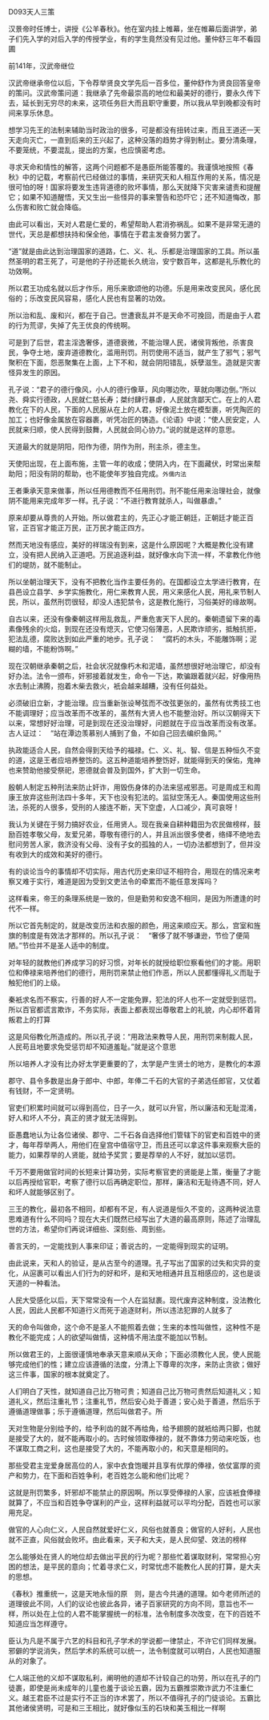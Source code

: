 D093天人三策





汉景帝时任博士，讲授《公羊春秋》。他在室内挂上帷幕，坐在帷幕后面讲学，弟子们先入学的对后入学的传授学业，有的学生竟然没有见过他。董仲舒三年不看园圃

前141年，汉武帝继位



汉武帝继承帝位以后，下令荐举贤良文学先后一百多位，董仲舒作为贤良回答皇帝的策问。汉武帝策问道：我继承了先帝最崇高的地位和最美好的德行，要永久传下去，延长到无穷尽的未来，这项任务巨大而且职守重要，所以我从早到晚都没有时间来享乐休息。

想学习先王的法制来辅助当时政治的很多，可是都没有扭转过来，而且王道还一天天走向灭亡，一直到后来的王兴起了，这种没落的趋势才得到制止。要分清条理，不要笼统，不要混乱，提出的方案，也应慎密考虑。

寻求天命和情性的解答，这两个问题都不是愚臣所能答覆的。我谨慎地按照《春秋》中的记载，考察前代已经做过的事情，来研究天和人相互作用的关系，情况是很可怕的呀！国家将要发生违背道德的败坏事情，那么天就降下灾害来谴责和提醒它；如果不知道醒悟，天又生出一些怪异的事来警告和恐吓它；还不知道悔改，那么伤害和败亡就会降临。

由此可以看出，天对人君是仁爱的，希望帮助人君消弥祸乱。如果不是非常无道的世代，天总是都想扶持和保全他，事情在于君主发奋努力罢了。

“道”就是由此达到治理国家的道路，仁、义、礼、乐都是治理国家的工具。所以虽然圣明的君王死了，可是他的子孙还能长久统治，安宁数百年，这都是礼乐教化的功效啊。

所以君王功成名就以后才作乐，用乐来歌颂他的功德。乐是用来改变民风，感化民俗的；乐改变民风容易，感化人民也有显著的功效。

所以治和乱、废和兴，都在于自己。世遭衰乱并不是天命不可挽回，而是由于人君的行为荒谬，失掉了先王优良的传统啊。

可是到了后世，君主淫逸奢侈，道德衰微，不能治理人民，诸侯背叛他，杀害良民，争夺土地，废弃道德教化，滥用刑罚。刑罚使用不适当，就产生了邪气；邪气聚积在下面，怨恶聚集在上面，上下不和，就会阴阳错乱，妖孽滋生。造就是灾害怪异发生的原因。

孔子说：“君子的德行像风，小人的德行像草，风向哪边吹，草就向哪边倒。”所以尧、舜实行德政，人民就仁慈长寿；桀纣肆行暴虐，人民就贪鄙天亡。在上的人君教化在下的人民，下面的人民服从在上的人君，好像泥土放在模型裹，听凭陶匠的加工；也好像金属放在容器裹，听凭冶匠的铸造。《论语》中说：“使人民安定，人民就来归顺，使人民得到鼓舞，人民就会同心协力。”说的就是这样的意思。

天道最大的就是阴阳，阳作为德，阴作为刑，刑主杀，德主生。

天使阳出现，在上面布施，主管一年的收成；使阴入内，在下面藏伏，时常出来帮助阳；阳没有阴的帮助，也不能使年岁独自完成。`外儒内法`

王者秉承天意来做事，所以任用德教而不任用刑罚。刑不能任用来治理社会，就像阴不能用来完成年岁一样。孔子说：“不进行教育就杀人，叫做暴虐。”

原来却要从尊贵的人开始。所以做君主的，先正心才能正朝廷，正朝廷才能正百官，正百官才能正万民，正万民才能正四方。

然而天地没有感应，美好的祥瑞没有到来，这是什么原因呢？大概是教化没有建立，没有把人民纳入正道吧。万民追逐利益，就好像水向下流一样，不拿教化作他们的堤防，就不能制止。

所以坐朝治理天下，没有不把教化当作主要任务的。在国都设立太学进行教育，在县邑设立县学、乡学实施教化，用仁来教育人民，用义来感化人民，用礼来节制人民，所以，虽然刑罚很轻，却没人违犯禁令，这是教化施行，习俗美好的缘故啊。

自古以来，还没有像秦朝这样用乱救乱，严重危害天下人民的。秦朝遗留下来的毒素像残余的火焰，到现在还没有熄灭，它使习俗薄恶，人民欺诈顽劣，抵触抗拒，犯法乱德，腐败达到如此严重的地步。孔子说：　“腐朽的木头，不能雕饰啊；泥糊的墙，不能粉饰啊。”

现在汉朝继承秦朝之后，社会状况就像朽木和泥墙，虽然想很好地治理它，却没有好办法。法令一颁布，奸邪接着就发生，命令一下达，欺骗跟着就兴起，好像用热水去制止沸腾，抱着木柴去救火，衹会越来越糟，没有任何益处。

必须破旧立新，才能治理。应当重新张设琴弦而不改弦更张的，虽然有优秀技工也不能调理好；应当改革而不改革的，虽然有大贤人也不能整治好。所以汉朝得天下以来，常想好好治理，可是到现在还没治理好，问题就在于应当改革而没有改革。古人证过：　“站在潭边羡慕别人捕到了鱼，不如自己回去编织鱼网。”

执政能适合人民，自然会得到天给予的福禄。仁、义、礼、智、信是五种恒久不变的道，这是王者应培养整饬的。这五种道能培养整饬好，就能得到天的保佑，鬼神也来赞助他接受祭祀，恩德就会普及到国外，扩大到一切生命。



殷朝人制定五种刑法来防止奸诈，用毁伤身体的办法来惩戒邪恶。可是周成王和周康王放弃这些刑法四十多年，天下也没有犯法的。监狱空荡无人。秦国使用这些刑法，杀死的人很多，受刑的人接连不断，天下空虚，人口减少，真可哀呀！

我认为关键在于努力搞好农业，任用贤人。现在我亲自耕种籍田为农民做榜样，鼓励百姓孝敬父母，友爱兄弟，尊敬有德行的人，并且派出很多使者，络绎不绝地去慰问劳苦人家，救济没有父母、没有子女的孤独的人，一切办法都想到了，但并没有收到大的成效和美好的德行。

有的谈论当今的事情却不切实际，用古代历史来印证不相符合，用现在的情况来考察又难于实行，难道是因为受到文吏法令的牵累而不能任意发挥吗？

这样看来，帝王的条理系统是一致的，但是勤劳和安逸不相同，是因为所遭逢的时代不一样。

所以它首先制定的，就是改变历法和衣服的颜色，用这来顺应天。那么，宫室和旌旗的制度是有效法才那样的。所以孔子说：　“奢侈了就不够谦逊，节俭了便简陋。”节俭并不是圣人适中的制度。

对年轻的就教他们养成学习的好习惯，对年长的就授给职位察看他们的才能。用职位和俸禄来培养他们的德行，用刑罚来禁止他们作恶，所以人民都懂得礼义而耻于触犯他们的上级。

秦衹求名而不察实，行善的好人不一定能免罪，犯法的坏人也不一定就受到惩罚。所以百官都谎言欺诈，不务实际，表面上都表现出尊敬君上的礼貌，内心却怀着背叛君上的打算

这是风俗教化所造成的。所以孔子说：“用政法来教导人民，用刑罚来制裁人民，人民苟且地要求免受惩罚却不知道羞耻。”就是这个意思

所以培养人才没有比办好太学更重要的了，太学是产生贤士的地方，是教化的本源

郡守、县令多数是出身于郎中、中郎，年俸二千石的大官的子弟选任郎官，又仗着有钱财，不一定贤明。

官吏们积累时间就可以得到高位，日子一久，就可以升官，所以廉洁和无耻混淆，好人和坏人不分，真正的贤才就无法得到。

臣愚蠢地认为让各位诸侯、郡守、二千石各自选择他们管辖下的官吏和百姓中的贤才，每年荐举两人，用他们在皇宫中值宿守卫，而且还可以拿这件事来观察大臣的能力，如果荐举的人贤能，就给予奖赏；要是荐举的人不好，就加以惩罚。

千万不要用做官时间的长短来计算功劳，实际考察官吏的贤能是上策，衡量了才能以后再授给官职，考察了德行以后再确定职位，那样，廉洁和无耻待遇不同，好人和坏人就能够区别了。



三王的教化，最初各不相同，却都有不足，有人说道是恒久不变的，这两种说法意思难道有什么不同吗？现在大夫们既然已经写出了大道的最高原则，陈述了治理乱世的方法，希望你们再说详细些、深刻些、周到些。



善言天的，一定能找到人事来印证；善说古的，一定能得到现实的证明。

由此说来，天和人的验证，是从古至今的道理。孔子写出了国家的过失和灾异的变化，从逭裹可以看出人们行为的好和坏，是和天地相通并且互相感应的，这也是谈天道的一种看法。

人民大受感化以后，天下常常没有一个人在监狱裹。现代废弃这种制度，没法教化人民，因此人民都不知道行义而死于追逐财利，所以违法犯罪的人就多了

天的命令叫做命，这个命不是圣人不能照着去做；生来的本性叫做性，这种性不是教化不能完成；人的欲望叫做情，这种情不用法度不能加以节制。



所以做君王的，上面很谨慎地奉承天意来顺从天命；下面必须教化人民，使人民能够完成他们的性；建立应该遵循的法度，分清上下尊卑的次序，来防止贪欲；做好这三件事，国家的根本就奠定了。

人们明白了天性，就知道自己比万物可贵；知道自己比万物可贵然后知道礼义；知道礼义，然后注重礼节；注重礼节，然后安心处于善道；安心处于善道，然后乐于遵循道理做事；乐于遵循道理，然后叫做君子。所

天对生物是分别给予的，给予利齿的就不再给角，给予翅膀的就衹给两只脚，也就是接受了大的，就不能再取小的。古时候领取俸禄的，就不靠体力劳动来吃饭，也不谋取工商之利，这也是接受了大的，不能再取小的，和天意是相同的。

那些受君主宠爱身居高位的人，家中衣食饱暖并且享有优厚的俸禄，依仗富厚的资产和势力，在下面和百姓争利，老百姓怎么能和他们比呢？

这就是刑罚繁多，奸邪却不能禁止的原因啊。所以享受俸禄的人家，应该衹食俸禄就算了，不应当和百姓争夺谋利的产业，这样利益就可以平均分配，百姓也可以家用充足。

做官的人心向仁义，人民自然就爱好仁义，风俗也就善良；做官的人好利，人民也就不正直，风俗就会败坏。由此看来，天子和大夫，是人民仰望、效法的榜样



怎么能够处在贤人的地位却去做出平民的行为呢？那些忙着谋取财利，常常担心穷困的想法，是平民的意向；忙着寻求仁义，时常忧虑不能教化人民的打算，是大夫的思想。

《春秋》推重统一，这是天地永恒的原　则，是古今共通的道理。如今老师所述的道理彼此不同，人们的议论也彼此各异，诸子百家研究的方向不同，意旨也不一样，所以处在上位的人君不能掌握统一的标准，法令制度多次改变，在下的百姓不知道应当怎样遵守。

臣认为凡是不属于六艺的科目和孔子学术的学说都一律禁止，不许它们同样发展。邪僻的学说消失，然后学术的系统可以统一，法令制度就可以明白，人民也知道服从的对象了。



仁人端正他的义却不谋取私利，阐明他的道却不计较自己的功劳，所以在孔子的门徒裹，即使是尚未成年的儿童也羞于谈论五霸，因为五霸推崇欺诈武力不注重仁义。越王君臣不过是实行不正当的诈术罢了，所以不值得孔子的门徒谈论。五霸比其他诸侯贤明，可是和三王相比，就好像似玉的石块和美玉相比一样啊